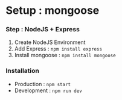 # Setup : mongoose

### Step : NodeJS + Express

1. Create NodeJS Environment
2. Add Express : `npm install express`
3. Install mongoose : `npm install mongoose`

### Installation

- Production : `npm start`
- Development : `npm run dev`
